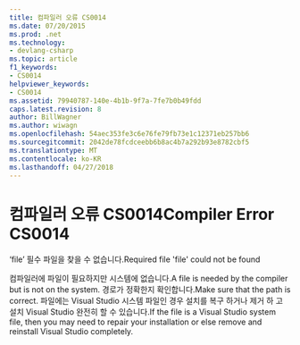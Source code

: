 ```yaml
---
title: 컴파일러 오류 CS0014
ms.date: 07/20/2015
ms.prod: .net
ms.technology:
- devlang-csharp
ms.topic: article
f1_keywords:
- CS0014
helpviewer_keywords:
- CS0014
ms.assetid: 79940787-140e-4b1b-9f7a-7fe7b0b49fdd
caps.latest.revision: 8
author: BillWagner
ms.author: wiwagn
ms.openlocfilehash: 54aec353fe3c6e76fe79fb73e1c12371eb257bb6
ms.sourcegitcommit: 2042de78fcdceebb6b8ac4b7a292b93e8782cbf5
ms.translationtype: MT
ms.contentlocale: ko-KR
ms.lasthandoff: 04/27/2018
---
```

# <a name="compiler-error-cs0014"></a><span data-ttu-id="1f886-102">컴파일러 오류 CS0014</span><span class="sxs-lookup"><span data-stu-id="1f886-102">Compiler Error CS0014</span></span>
<span data-ttu-id="1f886-103">‘file’ 필수 파일을 찾을 수 없습니다.</span><span class="sxs-lookup"><span data-stu-id="1f886-103">Required file 'file' could not be found</span></span>  
  
 <span data-ttu-id="1f886-104">컴파일러에 파일이 필요하지만 시스템에 없습니다.</span><span class="sxs-lookup"><span data-stu-id="1f886-104">A file is needed by the compiler but is not on the system.</span></span> <span data-ttu-id="1f886-105">경로가 정확한지 확인합니다.</span><span class="sxs-lookup"><span data-stu-id="1f886-105">Make sure that the path is correct.</span></span> <span data-ttu-id="1f886-106">파일에는 Visual Studio 시스템 파일인 경우 설치를 복구 하거나 제거 하 고 설치 Visual Studio 완전히 할 수 있습니다.</span><span class="sxs-lookup"><span data-stu-id="1f886-106">If the file is a Visual Studio system file, then you may need to repair your installation or else remove and reinstall Visual Studio completely.</span></span>
